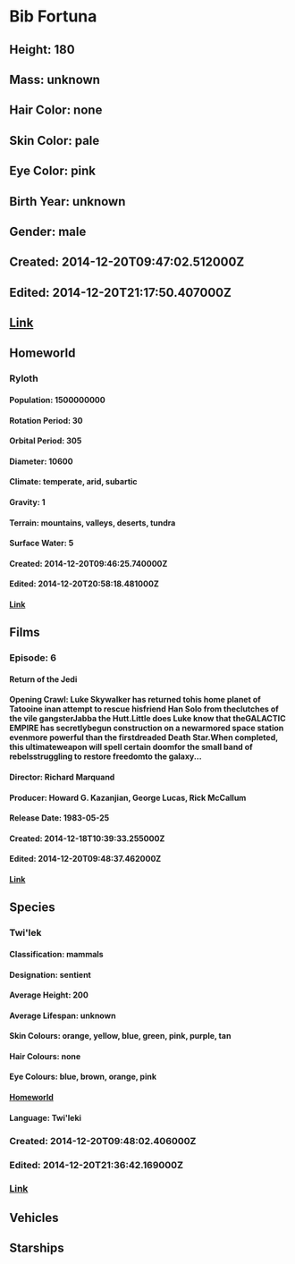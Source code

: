 # Bib Fortuna
## Height: 180
## Mass: unknown
## Hair Color: none
## Skin Color: pale
## Eye Color: pink
## Birth Year: unknown
## Gender: male
## Created: 2014-12-20T09:47:02.512000Z
## Edited: 2014-12-20T21:17:50.407000Z
## [Link](https://swapi.dev/api/people/45/)
## Homeworld
### Ryloth
#### Population: 1500000000
#### Rotation Period: 30
#### Orbital Period: 305
#### Diameter: 10600
#### Climate: temperate, arid, subartic
#### Gravity: 1
#### Terrain: mountains, valleys, deserts, tundra
#### Surface Water: 5
#### Created: 2014-12-20T09:46:25.740000Z
#### Edited: 2014-12-20T20:58:18.481000Z
#### [Link](https://swapi.dev/api/planets/37/)
## Films
### Episode: 6
#### Return of the Jedi
#### Opening Crawl: Luke Skywalker has returned tohis home planet of Tatooine inan attempt to rescue hisfriend Han Solo from theclutches of the vile gangsterJabba the Hutt.Little does Luke know that theGALACTIC EMPIRE has secretlybegun construction on a newarmored space station evenmore powerful than the firstdreaded Death Star.When completed, this ultimateweapon will spell certain doomfor the small band of rebelsstruggling to restore freedomto the galaxy...
#### Director: Richard Marquand
#### Producer: Howard G. Kazanjian, George Lucas, Rick McCallum
#### Release Date: 1983-05-25
#### Created: 2014-12-18T10:39:33.255000Z
#### Edited: 2014-12-20T09:48:37.462000Z
#### [Link](https://swapi.dev/api/films/3/)
## Species
### Twi'lek
#### Classification: mammals
#### Designation: sentient
#### Average Height: 200
#### Average Lifespan: unknown
#### Skin Colours: orange, yellow, blue, green, pink, purple, tan
#### Hair Colours: none
#### Eye Colours: blue, brown, orange, pink
#### [Homeworld](https://swapi.dev/api/planets/37/)
#### Language: Twi'leki
### Created: 2014-12-20T09:48:02.406000Z
### Edited: 2014-12-20T21:36:42.169000Z
### [Link](https://swapi.dev/api/species/15/)
## Vehicles
## Starships